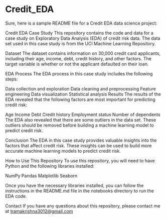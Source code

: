 # Credit_EDA

Sure, here is a sample README file for a Credit EDA data science project:

Credit EDA Case Study
This repository contains the code and data for a case study on Exploratory Data Analysis (EDA) of credit risk data. The data set used in this case study is from the UCI Machine Learning Repository.

Dataset
The dataset contains information on 30,000 credit card applicants, including their age, income, debt, credit history, and other factors. The target variable is whether or not the applicant defaulted on their loan.

EDA Process
The EDA process in this case study includes the following steps:

Data collection and exploration
Data cleaning and preprocessing
Feature engineering
Data visualization
Statistical analysis
Results
The results of the EDA revealed that the following factors are most important for predicting credit risk:

Age
Income
Debt
Credit history
Employment status
Number of dependents
The EDA also revealed that there are some outliers in the data set. These outliers should be removed before building a machine learning model to predict credit risk.

Conclusion
The EDA in this case study provides valuable insights into the factors that affect credit risk. These insights can be used to build more accurate machine learning models to predict credit risk.

How to Use This Repository
To use this repository, you will need to have Python and the following libraries installed:

NumPy
Pandas
Matplotlib
Seaborn

Once you have the necessary libraries installed, you can follow the instructions in the README.md file in the notebooks directory to run the EDA code.

Contact
If you have any questions about this repository, please contact me at tramakrishna3012@gmail.com
